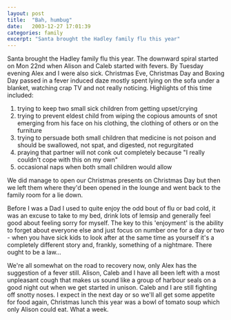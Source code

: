 ```yaml
---
layout: post
title:  "Bah, humbug"
date:   2003-12-27 17:01:39
categories: family
excerpt: "Santa brought the Hadley family flu this year"
---
```

Santa brought the Hadley family flu this year. The downward spiral started on Mon 22nd when Alison and Caleb started with fevers. By Tuesday evening Alex and I were also sick. Christmas Eve, Christmas Day and Boxing Day passed in a fever induced daze mostly spent lying on the sofa under a blanket, watching crap TV and not really noticing. Highlights of this time included:

<ol>
<li>trying to keep two small sick children from getting upset/crying</li>
<li>trying to prevent eldest child from wiping the copious amounts of snot emerging from his face on his clothing, the clothing of others or on the furniture</li>
<li>trying to persuade both small children that medicine is not poison and should be swallowed, not spat, and digested, not regurgitated</li>
<li>praying that partner will not conk out completely because "I really couldn't cope with this on my own"</li>
<li>occasional naps when both small children would allow</li>
</ol>

We did manage to open our Christmas presents on Christmas Day but then we left them where they'd been opened in the lounge and went back to the family room for a lie down.

Before I was a Dad I used to quite enjoy the odd bout of flu or bad cold, it was an excuse to take to my bed, drink lots of lemsip and generally feel good about feeling sorry for myself. The key to this 'enjoyment' is the ability to forget about everyone else and just focus on number one for a day or two - when you have sick kids to look after at the same time as yourself it's a completely different story and, frankly, something of a nightmare. There ought to be a law...

We're all somewhat on the road to recovery now, only Alex has the suggestion of a fever still. Alison, Caleb and I have all been left with a most unpleasant cough that makes us sound like a group of harbour seals on a good night out when we get started in unison. Caleb and I are still fighting off snotty noses. I expect in the next day or so we'll all get some appetite for food again, Christmas lunch this year was a bowl of tomato soup which only Alison could eat. What a week.

